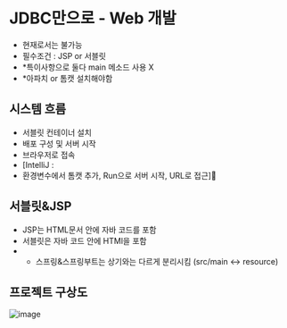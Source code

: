 # JDBC만으로 - Web 개발
- 현재로서는 불가능
- 필수조건 : JSP or 서블릿
- *특이사항으로 둘다 main 메소드 사용 X
- *아파치 or 톰캣 설치해야함


## 시스템 흐름
- 서블릿 컨테이너 설치
- 배포 구성 및 서버 시작
- 브라우저로 접속
- [IntelliJ :
- 환경변수에서 톰캣 추가, Run으로 서버 시작, URL로 접근]

## 서블릿&JSP
- JSP는 HTML문서 안에 자바 코드를 포함
- 서블릿은 자바 코드 안에 HTMl을 포함
- * 스프링&스프링부트는 상기와는 다르게 분리시킴 (src/main <-> resource)
    



## 프로젝트 구상도
![image](https://github.com/user-attachments/assets/890a0263-7569-4139-b94a-f2fa1e787293)
